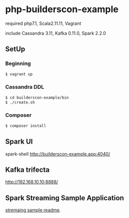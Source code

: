 # php-builderscon-example

required php7.1, Scala2.11.11, Vagrant

include Cassandra 3.11, Kafka 0.11.0, Spark 2.2.0  

## SetUp

### Beginning

```bash
$ vagrant up
```

### Cassandra DDL

```bash
$ cd builderscon-example/bin
$ ./create.sh
```

### Composer

```bash
$ composer install
```

## Spark UI
spark-shell
http://builderscon-example.app:4040/

## Kafka trifecta
http://192.168.10.10:8888/

## Spark Streaming Sample Application
[stremaing sample readme](/spark-streams/README.md).

